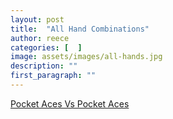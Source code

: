 ```yaml
---
layout: post
title:  "All Hand Combinations"
author: reece
categories: [  ]
image: assets/images/all-hands.jpg
description: ""
first_paragraph: ""
---
```



[Pocket Aces Vs Pocket Aces](/aa-vs-aa)

